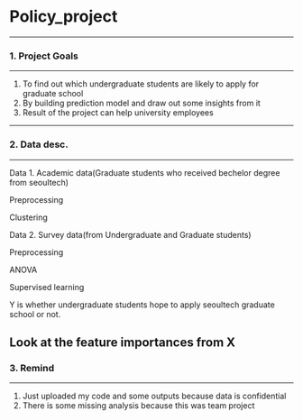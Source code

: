 # Policy_project
---
### 1. Project Goals
---
1. To find out which undergraduate students are likely to apply for graduate school
2. By building prediction model and draw out some insights from it
3. Result of the project can help university employees
---
### 2. Data desc.
---
Data 1. Academic data(Graduate students who received bechelor degree from seoultech)

Preprocessing

Clustering

Data 2. Survey data(from Undergraduate and Graduate students)

Preprocessing

ANOVA

Supervised learning
  
  Y is whether undergraduate students hope to apply seoultech graduate school or not.
  
  Look at the feature importances from X
---
### 3. Remind
---
1. Just uploaded my code and some outputs because data is confidential
2. There is some missing analysis because this was team project
